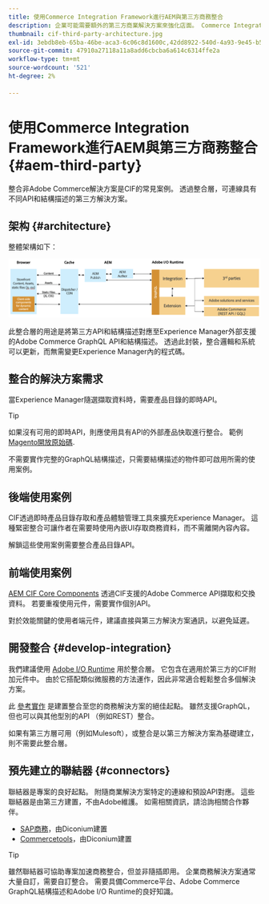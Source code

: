 ```yaml
---
title: 使用Commerce Integration Framework進行AEM與第三方商務整合
description: 企業可能需要額外的第三方商業解決方案來強化店面。 Commerce Integration Framework (CIF)可用於這類整合案例，以使用I/O Runtime將第三方商務解決方案連結至Adobe Experience Manager。
thumbnail: cif-third-party-architecture.jpg
exl-id: 3ebdb8eb-65ba-46be-aca3-6c06c8d1600c,42dd8922-540d-4a93-9e45-b5e83dc11e16
source-git-commit: 47910a27118a11a8add6cbcba6a614c6314ffe2a
workflow-type: tm+mt
source-wordcount: '521'
ht-degree: 2%

---
```


# 使用Commerce Integration Framework進行AEM與第三方商務整合 {#aem-third-party}

整合非Adobe Commerce解決方案是CIF的常見案例。 透過整合層，可連線具有不同API和結構描述的第三方解決方案。

## 架构 {#architecture}

整體架構如下：

![AEM非Magento/第三方架構概覽](../assets//AEM_nonMagento_Architecture.png)

此整合層的用途是將第三方API和結構描述對應至Experience Manager外部支援的Adobe Commerce GraphQL API和結構描述。 透過此封裝，整合邏輯和系統可以更新，而無需變更Experience Manager內的程式碼。

## 整合的解決方案需求

當Experience Manager隨選擷取資料時，需要產品目錄的即時API。

>[!TIP]
>
>如果沒有可用的即時API，則應使用具有API的外部產品快取進行整合。 範例 [Magento開放原始碼](https://magento.com/products/magento-open-source).

不需要實作完整的GraphQL結構描述，只需要結構描述的物件即可啟用所需的使用案例。

## 後端使用案例

CIF透過即時產品目錄存取和產品體驗管理工具來擴充Experience Manager。 這種緊密整合可讓作者在需要時使用內嵌UI存取商務資料，而不需離開內容內容。

解鎖這些使用案例需要整合產品目錄API。

## 前端使用案例

[AEM CIF Core Components](https://github.com/adobe/aem-core-cif-components) 透過CIF支援的Adobe Commerce API擷取和交換資料。 若要重複使用元件，需要實作個別API。

對於效能關鍵的使用者端元件，建議直接與第三方解決方案通訊，以避免延遲。

## 開發整合 {#develop-integration}

我們建議使用 [Adobe I/O Runtime](https://www.adobe.io/apis/experienceplatform/runtime.html) 用於整合層。 它包含在適用於第三方的CIF附加元件中。 由於它搭配類似微服務的方法運作，因此非常適合輕鬆整合多個解決方案。

此 [參考實作](https://github.com/adobe/commerce-cif-graphql-integration-reference) 是建置整合至您的商務解決方案的絕佳起點。 雖然支援GraphQL，但也可以與其他型別的API （例如REST）整合。

如果有第三方層可用（例如Mulesoft），或整合是以第三方解決方案為基礎建立，則不需要此整合層。

## 預先建立的聯結器 {#connectors}

聯結器是專案的良好起點。 附隨商業解決方案特定的連線和預設API對應。 這些聯結器是由第三方建置，不由Adobe維護。 如需相關資訊，請洽詢相關合作夥伴。

* [SAP商務](https://github.com/diconium/commerce-cif-graphql-integration-hybris)，由Diconium建置
* [Commercetools](https://github.com/diconium/commerce-cif-graphql-integration-commercetool)，由Diconium建置

>[!TIP]
>
>雖然聯結器可協助專案加速商務整合，但並非隨插即用。 企業商務解決方案通常大量自訂，需要自訂整合。 需要具備Commerce平台、Adobe Commerce GraphQL結構描述和Adobe I/O Runtime的良好知識。
